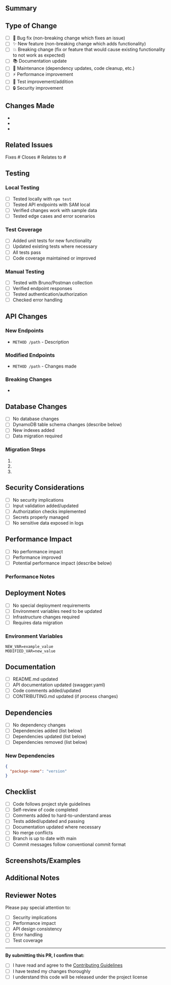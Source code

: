 ## Summary

<!-- Provide a brief description of the changes in this PR -->

## Type of Change

<!-- Mark the relevant option with an "x" -->

- [ ] 🐛 Bug fix (non-breaking change which fixes an issue)
- [ ] ✨ New feature (non-breaking change which adds functionality)
- [ ] 💥 Breaking change (fix or feature that would cause existing functionality to not work as expected)
- [ ] 📚 Documentation update
- [ ] 🔧 Maintenance (dependency updates, code cleanup, etc.)
- [ ] ⚡ Performance improvement
- [ ] 🧪 Test improvement/addition
- [ ] 🔒 Security improvement

## Changes Made

<!-- Describe the specific changes made in this PR -->

- 
- 
- 

## Related Issues

<!-- Link any related issues -->

Fixes #<!-- issue number -->
Closes #<!-- issue number -->
Relates to #<!-- issue number -->

## Testing

<!-- Describe how you tested your changes -->

### Local Testing

- [ ] Tested locally with `npm test`
- [ ] Tested API endpoints with SAM local
- [ ] Verified changes work with sample data
- [ ] Tested edge cases and error scenarios

### Test Coverage

- [ ] Added unit tests for new functionality
- [ ] Updated existing tests where necessary
- [ ] All tests pass
- [ ] Code coverage maintained or improved

### Manual Testing

<!-- Describe any manual testing performed -->

- [ ] Tested with Bruno/Postman collection
- [ ] Verified endpoint responses
- [ ] Tested authentication/authorization
- [ ] Checked error handling

## API Changes

<!-- If this PR includes API changes, document them here -->

### New Endpoints

<!-- List any new API endpoints -->

- `METHOD /path` - Description

### Modified Endpoints

<!-- List any modified API endpoints -->

- `METHOD /path` - Changes made

### Breaking Changes

<!-- List any breaking changes to existing APIs -->

- 

## Database Changes

<!-- If this PR includes database schema changes -->

- [ ] No database changes
- [ ] DynamoDB table schema changes (describe below)
- [ ] New indexes added
- [ ] Data migration required

### Migration Steps

<!-- If data migration is required, list the steps -->

1. 
2. 
3. 

## Security Considerations

<!-- Address any security implications -->

- [ ] No security implications
- [ ] Input validation added/updated
- [ ] Authorization checks implemented
- [ ] Secrets properly managed
- [ ] No sensitive data exposed in logs

## Performance Impact

<!-- Describe any performance implications -->

- [ ] No performance impact
- [ ] Performance improved
- [ ] Potential performance impact (describe below)

### Performance Notes

<!-- Describe any performance considerations -->

## Deployment Notes

<!-- Any special deployment considerations -->

- [ ] No special deployment requirements
- [ ] Environment variables need to be updated
- [ ] Infrastructure changes required
- [ ] Requires data migration

### Environment Variables

<!-- List any new or modified environment variables -->

```
NEW_VAR=example_value
MODIFIED_VAR=new_value
```

## Documentation

<!-- Documentation updates -->

- [ ] README.md updated
- [ ] API documentation updated (swagger.yaml)
- [ ] Code comments added/updated
- [ ] CONTRIBUTING.md updated (if process changes)

## Dependencies

<!-- Dependency changes -->

- [ ] No dependency changes
- [ ] Dependencies added (list below)
- [ ] Dependencies updated (list below)
- [ ] Dependencies removed (list below)

### New Dependencies

<!-- List new dependencies and why they're needed -->

```json
{
  "package-name": "version"
}
```

## Checklist

<!-- Ensure all items are completed before requesting review -->

- [ ] Code follows project style guidelines
- [ ] Self-review of code completed
- [ ] Comments added to hard-to-understand areas
- [ ] Tests added/updated and passing
- [ ] Documentation updated where necessary
- [ ] No merge conflicts
- [ ] Branch is up to date with main
- [ ] Commit messages follow conventional commit format

## Screenshots/Examples

<!-- If applicable, add screenshots or examples -->

## Additional Notes

<!-- Any additional information for reviewers -->

## Reviewer Notes

<!-- For reviewers: areas to focus on during review -->

Please pay special attention to:
- [ ] Security implications
- [ ] Performance impact
- [ ] API design consistency
- [ ] Error handling
- [ ] Test coverage

---

**By submitting this PR, I confirm that:**
- [ ] I have read and agree to the [Contributing Guidelines](CONTRIBUTING.md)
- [ ] I have tested my changes thoroughly
- [ ] I understand this code will be released under the project license